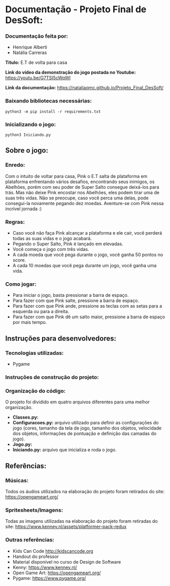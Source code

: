 # Documentação - Projeto Final de DesSoft:
### Documentação feita por:
  - Henrique Alberti
  - Natália Carreras

**Título:** E.T de volta para casa

**Link do vídeo da demonstração do jogo postada no Youtube:** https://youtu.be/G7TSI5cWqWI

**Link da documentação:** https://nataliaqmc.github.io/Projeto_Final_DesSoft/

### Baixando bibliotecas necessárias:
    python3 -m pip install -r requirements.txt

### Inicializando o jogo:
    python3 Iniciando.py
    
## Sobre o jogo:
### Enredo:
  Com o intuito de voltar para casa, Pink o E.T salta de plataforma em plataforma enfrentando vários desafios, encontrando seus inimigos, os Abelhões, porém com seu poder de Super Salto consegue deixá-los para trás. Mas não deixe Pink encostar nos Abelhões, eles podem tirar uma de suas três vidas. Não se preocupe, caso você perca uma delas, pode consegui-la novamente pegando dez moedas. Aventure-se com Pink nessa incrível jornada :)
  
### Regras:
  
- Caso você não faça Pink alcançar a plataforma e ele cair, você perderá todas as suas vidas e o jogo acabará.
- Pegando o Super Salto, Pink é lançado em elevadas. 
- Você começa o jogo com três vidas.
- A cada moeda que você pega durante o jogo, você ganha 50 pontos no score. 
- A cada 10 moedas que você pega durante um jogo, você ganha uma vida.

### Como jogar:
  
- Para iniciar o jogo, basta pressionar a barra de espaço. 
- Para fazer com que Pink salte, pressione a barra de espaço.
- Para fazer com que Pink ande, pressione as teclas com as setas para a esquerda ou para a direita.
- Para fazer com que Pink dê um salto maior, pressione a barra de espaço por mais tempo.

## Instruções para desenvolvedores:
### Tecnologias utilizadas: 
  - Pygame
### Instruções de construção do projeto:
### Organização do código:
O projeto foi dividido em quatro arquivos diferentes para uma melhor organização.
  - **Classes.py:**
  - **Configuracoes.py:** arquivo utilizado para definir as configurações do jogo (cores, tamanho da tela de jogo, tamanho dos objetos, velocidade dos objetos, informações de pontuação e definição das camadas do jogo).
  - **Jogo.py:**
  - **Iniciando.py:** arquivo que inicializa e roda o jogo.

## Referências:
### Músicas:

Todos os áudios utilizados na elaboração do projeto foram retirados do site: https://opengameart.org/

### Spritesheets/Imagens:

Todas as imagens utilizadas na elaboração do projeto foram retiradas do site: https://www.kenney.nl/assets/platformer-pack-redux

### Outras referências:
- Kids Can Code http://kidscancode.org
- Handout do professor
- Material disponível no curso de Design de Software
- Kenny: https://www.kenney.nl/
- Open Game Art: https://opengameart.org/
- Pygame: https://www.pygame.org/
